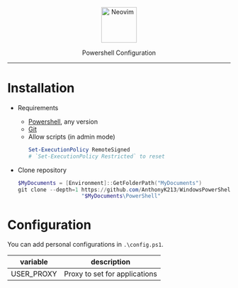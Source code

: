 <p align="center">
  <img alt="Neovim" src="https://raw.githubusercontent.com/PowerShell/PowerShell/master/assets/ps_black_64.svg" height="80" />
  <p align="center">Powershell Configuration</p>
</p>

---

# Installation

- Requirements
  - [Powershell](https://github.com/PowerShell/PowerShell), any version
  - [Git](https://github.com/git/git)
  - Allow scripts (in admin mode)
    ``` ps1
    Set-ExecutionPolicy RemoteSigned
    # `Set-ExecutionPolicy Restricted` to reset
    ```

- Clone repository
  ``` ps1
  $MyDocuments = [Environment]::GetFolderPath("MyDocuments")
  git clone --depth=1 https://github.com/AnthonyK213/WindowsPowerShell `
                      "$MyDocuments\PowerShell"
  ```

# Configuration

You can add personal configurations in `.\config.ps1`.

| variable   | description                   |
|------------|-------------------------------|
| USER_PROXY | Proxy to set for applications |
